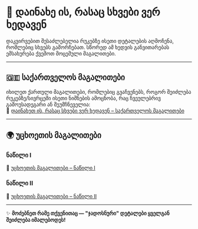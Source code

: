 # 👀 დაინახე ის, რასაც სხვები ვერ ხედავენ

დაკვირვებით შესაძლებელია რუკებზე ისეთი დეტალების აღმოჩენა, რომლებიც სხვებს გამორჩებათ. სწორედ ამ ხედვის განვითარებას ემსახურება ქვემოთ მოცემული მაგალითები.  

---

## 🇬🇪 საქართველოს მაგალითები

იხილეთ ქართული მაგალითები, რომლებიც გვაჩვენებს, როგორ შეიძლება რუკებზე/სივრცეში ისეთი ნიშნების ამოცნობა, რაც ჩვეულებრივ გამოუსადეგარი ან შეუმჩნეველია:  
🔗 [დაინახეთ ის, რასაც სხვები ვერ ხედავენ – საქართველოს მაგალითები](https://kapanadze.medium.com/%E1%83%93%E1%83%90%E1%83%98%E1%83%9C%E1%83%90%E1%83%AE%E1%83%94%E1%83%97-%E1%83%98%E1%83%A1-%E1%83%A0%E1%83%90%E1%83%A1%E1%83%90%E1%83%AA-%E1%83%A1%E1%83%AE%E1%83%95%E1%83%94%E1%83%91%E1%83%98-%E1%83%95%E1%83%94%E1%83%A0-%E1%83%AE%E1%83%94%E1%83%93%E1%83%90%E1%83%95%E1%83%94%E1%83%9C-5608e04f90ff)

---

## 🌍 უცხოეთის მაგალითები

### ნაწილი I  
🔗 [უცხოეთის მაგალითები – ნაწილი I](https://kapanadze.medium.com/%E1%83%93%E1%83%90%E1%83%98%E1%83%9C%E1%83%90%E1%83%AE%E1%83%94%E1%83%97-%E1%83%98%E1%83%A1-%E1%83%A0%E1%83%90%E1%83%A1%E1%83%90%E1%83%AC-%E1%83%A1%E1%83%AE%E1%83%95%E1%83%94%E1%83%91%E1%83%98-%E1%83%95%E1%83%94%E1%83%A0-%E1%83%AE%E1%83%94%E1%83%93%E1%83%90%E1%83%95%E1%83%94%E1%83%9C-dbdca99d8fa4)

### ნაწილი II  
🔗 [უცხოეთის მაგალითები – ნაწილი II](https://kapanadze.medium.com/%E1%83%93%E1%83%90%E1%83%98%E1%83%9C%E1%83%90%E1%83%AE%E1%83%94%E1%83%97-%E1%83%98%E1%83%A1-%E1%83%A0%E1%83%90%E1%83%A1%E1%83%90%E1%83%AC-%E1%83%A1%E1%83%AE%E1%83%95%E1%83%94%E1%83%91%E1%83%98-%E1%83%95%E1%83%94%E1%83%A0-%E1%83%AE%E1%83%94%E1%83%93%E1%83%90%E1%83%95%E1%83%94%E1%83%9C-991d466bb9eb)

---

✨ **მოძებნეთ რამე თქვენითაც — "ჯადოსნური" დეტალები ყველგან შეიძლება იმალებოდეს!**
